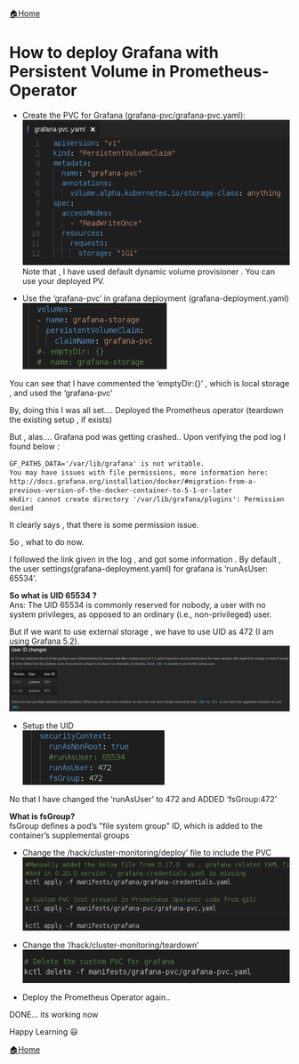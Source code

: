 [:house:Home](https://github.com/debbiswal/Articles)

# How to deploy Grafana with Persistent Volume in Prometheus-Operator  

* Create the PVC for Grafana (grafana-pvc/grafana-pvc.yaml):  
![pvc](images/img1.png)  
Note that , I have used default dynamic volume provisioner . You can use your deployed PV.

* Use the ‘grafana-pvc’ in grafana deployment (grafana-deployment.yaml)  
![grafana-pvc](images/img2.png) 

You can see that I have commented the ‘emptyDir:{}’ , which is local storage , and used the ‘grafana-pvc’

By, doing this I was all set….  Deployed the Prometheus operator (teardown the existing setup , if exists)

But , alas…. Grafana pod was getting crashed.. Upon verifying the pod log I found below :
```shell
GF_PATHS_DATA='/var/lib/grafana' is not writable.
You may have issues with file permissions, more information here: http://docs.grafana.org/installation/docker/#migration-from-a-previous-version-of-the-docker-container-to-5-1-or-later
mkdir: cannot create directory '/var/lib/grafana/plugins': Permission denied
```
It clearly says , that there is some permission issue.

So , what to do now.

I followed the link given in the log , and got some information .
By default  , the user settings(grafana-deployment.yaml) for grafana is ‘runAsUser: 65534’.

**So what is UID 65534 ?**  
Ans: The UID 65534 is commonly reserved for nobody, a user with no system privileges, as opposed to an ordinary (i.e., non-privileged) user.

But if we want to use external storage , we have to use UID as 472 (I am using Grafana 5.2).  
![uid](images/img3.png) 

* Setup the UID  
![setup-uid](images/img4.png)

No that I have changed the ‘runAsUser’ to 472 and ADDED ‘fsGroup:472’

**What is fsGroup?**  
fsGroup defines a pod’s "file system group" ID, which is added to the container’s supplemental groups

* Change the /hack/cluster-monitoring/deploy’ file to include the PVC  
![deploy](images/img5.png)

* Change the ‘/hack/cluster-monitoring/teardown’  
![teardown](images/img6.png)

* Deploy the Prometheus Operator again..  

DONE… its working now  

Happy Learning :smiley:  

[:house:Home](https://github.com/debbiswal/Articles)

